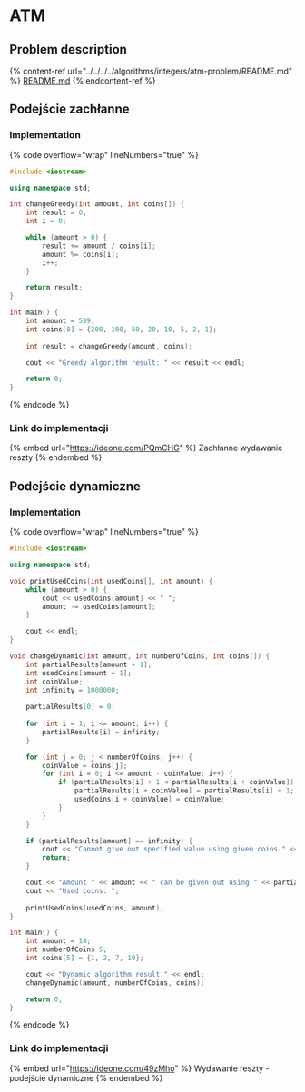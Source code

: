# ATM

## Problem description

{% content-ref url="../../../../algorithms/integers/atm-problem/README.md" %}
[README.md](../../../../algorithms/integers/atm-problem/README.md)
{% endcontent-ref %}

## Podejście zachłanne

### Implementation

{% code overflow="wrap" lineNumbers="true" %}
```cpp
#include <iostream>

using namespace std;

int changeGreedy(int amount, int coins[]) {
    int result = 0;
    int i = 0;

    while (amount > 0) {
        result += amount / coins[i];
        amount %= coins[i];
        i++;
    }

    return result;
}

int main() {
    int amount = 589;
    int coins[8] = {200, 100, 50, 20, 10, 5, 2, 1};
    
    int result = changeGreedy(amount, coins);

    cout << "Greedy algorithm result: " << result << endl;

    return 0;
}
```
{% endcode %}

### Link do implementacji

{% embed url="https://ideone.com/PQmCHG" %}
Zachłanne wydawanie reszty
{% endembed %}

## Podejście dynamiczne

### Implementation

{% code overflow="wrap" lineNumbers="true" %}
```cpp
#include <iostream>

using namespace std;

void printUsedCoins(int usedCoins[], int amount) {
	while (amount > 0) {
        cout << usedCoins[amount] << " ";
        amount -= usedCoins[amount];
    }

    cout << endl;
}

void changeDynamic(int amount, int numberOfCoins, int coins[]) {
    int partialResults[amount + 1];
    int usedCoins[amount + 1];
    int coinValue;
    int infinity = 1000000;
    
    partialResults[0] = 0;
    
    for (int i = 1; i <= amount; i++) {
        partialResults[i] = infinity;
    }

    for (int j = 0; j < numberOfCoins; j++) {
        coinValue = coins[j];
        for (int i = 0; i <= amount - coinValue; i++) {
            if (partialResults[i] + 1 < partialResults[i + coinValue]) {
                partialResults[i + coinValue] = partialResults[i] + 1;
                usedCoins[i + coinValue] = coinValue;
            }
        }
    }

    if (partialResults[amount] == infinity) {
        cout << "Cannot give out specified value using given coins." << endl;
        return;
    }

    cout << "Amount " << amount << " can be given out using " << partialResults[amount] << " coins." << endl;
    cout << "Used coins: ";
    
    printUsedCoins(usedCoins, amount);
}

int main() {
    int amount = 14;
    int numberOfCoins 5;
    int coins[5] = {1, 2, 7, 10};

    cout << "Dynamic algorithm result:" << endl;
    changeDynamic(amount, numberOfCoins, coins);

    return 0;
}
```
{% endcode %}

### Link do implementacji

{% embed url="https://ideone.com/49zMho" %}
Wydawanie reszty - podejście dynamiczne
{% endembed %}
